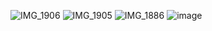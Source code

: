 ![IMG_1906](https://github.com/felisan99/DIY-Smart-Garage-Door-Opener/assets/127903582/59b5fc73-e9ce-490f-ac10-12e6a04f2cb0)
![IMG_1905](https://github.com/felisan99/DIY-Smart-Garage-Door-Opener/assets/127903582/46528736-2d8e-4b95-83d1-69f1a0e26408)
![IMG_1886](https://github.com/felisan99/DIY-Smart-Garage-Door-Opener/assets/127903582/fb8bd3da-4df0-4f42-8941-8579305daf36)
![image](https://github.com/felisan99/DIY-Smart-Garage-Door-Opener/assets/127903582/95b6d3d3-c26e-4688-9b59-b6e299f362b9)
